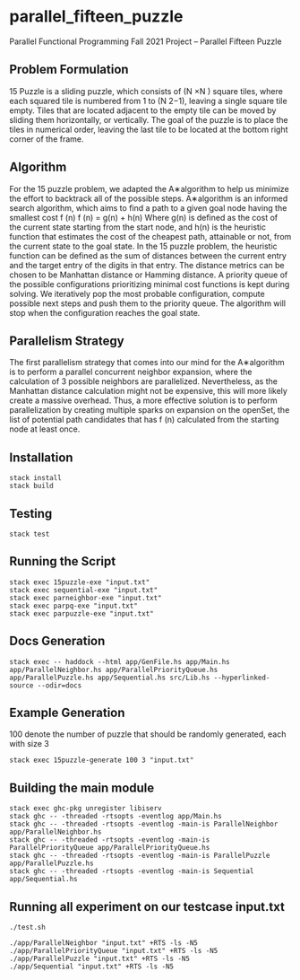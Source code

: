 # parallel_fifteen_puzzle
Parallel Functional Programming Fall 2021 Project – Parallel Fifteen Puzzle

## Problem Formulation
15 Puzzle is a sliding puzzle, which consists of (N ×N ) square tiles, where each squared
tile is numbered from 1 to (N 2−1), leaving a single square tile empty. Tiles that are located
adjacent to the empty tile can be moved by sliding them horizontally, or vertically. The goal
of the puzzle is to place the tiles in numerical order, leaving the last tile to be located at the
bottom right corner of the frame.

## Algorithm
For the 15 puzzle problem, we adapted the A∗algorithm to help us minimize the effort to
backtrack all of the possible steps. A∗algorithm is an informed search algorithm, which aims
to find a path to a given goal node having the smallest cost f (n)
f (n) = g(n) + h(n)
Where g(n) is defined as the cost of the current state starting from the start node, and
h(n) is the heuristic function that estimates the cost of the cheapest path, attainable or not,
from the current state to the goal state. In the 15 puzzle problem, the heuristic function
can be defined as the sum of distances between the current entry and the target entry of
the digits in that entry. The distance metrics can be chosen to be Manhattan distance or
Hamming distance.
A priority queue of the possible configurations prioritizing minimal cost functions is kept
during solving. We iteratively pop the most probable configuration, compute possible next
steps and push them to the priority queue. The algorithm will stop when the configuration
reaches the goal state.

## Parallelism Strategy
The first parallelism strategy that comes into our mind for the A∗algorithm is to perform
a parallel concurrent neighbor expansion, where the calculation of 3 possible neighbors are
parallelized. Nevertheless, as the Manhattan distance calculation might not be expensive,
this will more likely create a massive overhead. Thus, a more effective solution is to perform
parallelization by creating multiple sparks on expansion on the openSet, the list of potential
path candidates that has f (n) calculated from the starting node at least once.

## Installation
```
stack install
stack build
```

## Testing
```
stack test
```

## Running the Script
```
stack exec 15puzzle-exe "input.txt"
stack exec sequential-exe "input.txt"
stack exec parneighbor-exe "input.txt"
stack exec parpq-exe "input.txt"
stack exec parpuzzle-exe "input.txt"
```

## Docs Generation
```
stack exec -- haddock --html app/GenFile.hs app/Main.hs app/ParallelNeighbor.hs app/ParallelPriorityQueue.hs app/ParallelPuzzle.hs app/Sequential.hs src/Lib.hs --hyperlinked-source --odir=docs
```

## Example Generation

100 denote the number of puzzle that should be randomly generated, each with size 3

```
stack exec 15puzzle-generate 100 3 "input.txt"
```

## Building the main module
```
stack exec ghc-pkg unregister libiserv
stack ghc -- -threaded -rtsopts -eventlog app/Main.hs
stack ghc -- -threaded -rtsopts -eventlog -main-is ParallelNeighbor app/ParallelNeighbor.hs
stack ghc -- -threaded -rtsopts -eventlog -main-is ParallelPriorityQueue app/ParallelPriorityQueue.hs
stack ghc -- -threaded -rtsopts -eventlog -main-is ParallelPuzzle app/ParallelPuzzle.hs
stack ghc -- -threaded -rtsopts -eventlog -main-is Sequential app/Sequential.hs
```

## Running all experiment on our testcase input.txt
```
./test.sh
```

```
./app/ParallelNeighbor "input.txt" +RTS -ls -N5
./app/ParallelPriorityQueue "input.txt" +RTS -ls -N5
./app/ParallelPuzzle "input.txt" +RTS -ls -N5
./app/Sequential "input.txt" +RTS -ls -N5
```